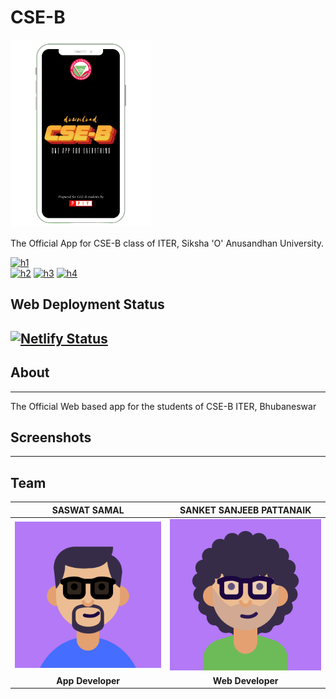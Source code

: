 # CSE-B
<img src="assets/cse_B.png" height=300> 

The Official App for CSE-B class of ITER, Siksha 'O' Anusandhan University. 

[![h1](https://forthebadge.com/images/badges/built-for-android.svg)](https://piysocial.weebly.com)       
[![h2](https://badgen.net/badge/License/MIT/green)](https://piysocial.weebly.com)  [![h3](https://badgen.net/badge/Download/CSE-B/red)](https://bit.ly/csebapp) [![h4](https://badgen.net/badge/BuiltFor/India/orange)](https://piysocial.weebly.com)

## Web Deployment Status
[![Netlify Status](https://api.netlify.com/api/v1/badges/71699457-ba1d-4ad3-8d17-66acb0475cc0/deploy-status)](https://app.netlify.com/sites/cseb-iter/deploys)
-----------

## About 
------------
The Official Web based app for the students of CSE-B ITER, Bhubaneswar
## Screenshots
--------------

## Team

| **SASWAT SAMAL** | **SANKET SANJEEB PATTANAIK**| 
| :---: |:---:| 
| [![Saswat](https://github.com/PIYSocial-India/CSE-B/blob/master/assets/Saswat.png)]()    | [![Sanket](https://github.com/PIYSocial-India/CSE-B/blob/master/assets/Sanket.png)]() | 
| **App Developer** | **Web Developer** | 

